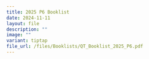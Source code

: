 ```yaml
---
title: 2025 P6 Booklist
date: 2024-11-11
layout: file
description: ""
image: ""
variant: tiptap
file_url: /files/Booklists/QT_Booklist_2025_P6.pdf
---
```

